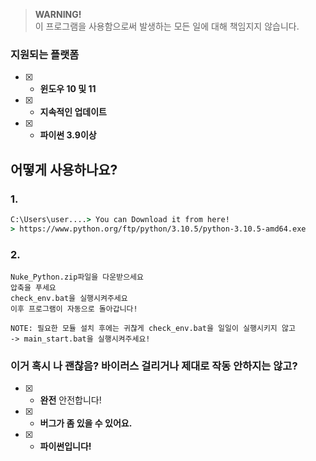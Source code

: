 > **WARNING!**   
이 프로그램을 사용함으로써 발생하는 모든 일에 대해 책임지지 않습니다.


### 지원되는 플랫폼
- [x] - **윈도우 10 및 11**
- [x] - **지속적인 업데이트**
- [x] - **파이썬 3.9이상**

## 어떻게 사용하나요?

### 1.
```cmd
C:\Users\user....> You can Download it from here!
> https://www.python.org/ftp/python/3.10.5/python-3.10.5-amd64.exe
```
### 2.
```sh-session
Nuke_Python.zip파일을 다운받으세요
압축을 푸세요
check_env.bat을 실행시켜주세요
이후 프로그램이 자동으로 돌아갑니다!

NOTE: 필요한 모듈 설치 후에는 귀찮게 check_env.bat을 일일이 실행시키지 않고
-> main_start.bat을 실행시켜주세요!
```

### 이거 혹시 나 괜찮음? 바이러스 걸리거나 제대로 작동 안하지는 않고?

- [x] - **완전** 안전합니다!
- [x] - **버그가 좀 있을 수 있어요.**
- [x] - **파이썬입니다!**

